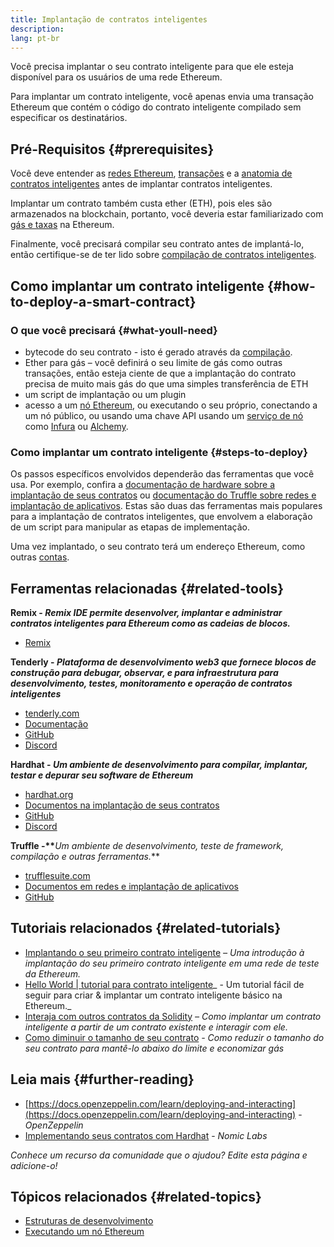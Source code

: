 ```yaml
---
title: Implantação de contratos inteligentes
description:
lang: pt-br
---
```


Você precisa implantar o seu contrato inteligente para que ele esteja disponível para os usuários de uma rede Ethereum.

Para implantar um contrato inteligente, você apenas envia uma transação Ethereum que contém o código do contrato inteligente compilado sem especificar os destinatários.

## Pré-Requisitos \{#prerequisites}

Você deve entender as [redes Ethereum](/developers/docs/networks/), [transações](/developers/docs/transactions/) e a [anatomia de contratos inteligentes](/developers/docs/smart-contracts/anatomy/) antes de implantar contratos inteligentes.

Implantar um contrato também custa ether (ETH), pois eles são armazenados na blockchain, portanto, você deveria estar familiarizado com [gás e taxas](/developers/docs/gas/) na Ethereum.

Finalmente, você precisará compilar seu contrato antes de implantá-lo, então certifique-se de ter lido sobre [compilação de contratos inteligentes](/developers/docs/smart-contracts/compiling/).

## Como implantar um contrato inteligente \{#how-to-deploy-a-smart-contract}

### O que você precisará \{#what-youll-need}

- bytecode do seu contrato - isto é gerado através da [compilação](/developers/docs/smart-contracts/compiling/).
- Ether para gás – você definirá o seu limite de gás como outras transações, então esteja ciente de que a implantação do contrato precisa de muito mais gás do que uma simples transferência de ETH
- um script de implantação ou um plugin
- acesso a um [nó Ethereum](/developers/docs/nodes-and-clients/), ou executando o seu próprio, conectando a um nó público, ou usando uma chave API usando um [serviço de nó](/developers/docs/nodes-and-clients/nodes-as-a-service/) como [Infura](https://www.infura.io/) ou [Alchemy](https://docs.alchemy.com/).

### Como implantar um contrato inteligente \{#steps-to-deploy}

Os passos específicos envolvidos dependerão das ferramentas que você usa. Por exemplo, confira a [documentação de hardware sobre a implantação de seus contratos](https://hardhat.org/guides/deploying.html) ou [documentação do Truffle sobre redes e implantação de aplicativos](https://www.trufflesuite.com/docs/truffle/advanced/networks-and-app-deployment). Estas são duas das ferramentas mais populares para a implantação de contratos inteligentes, que envolvem a elaboração de um script para manipular as etapas de implementação.

Uma vez implantado, o seu contrato terá um endereço Ethereum, como outras [contas](/developers/docs/accounts/).

## Ferramentas relacionadas \{#related-tools}

**Remix - _Remix IDE permite desenvolver, implantar e administrar contratos inteligentes para Ethereum como as cadeias de blocos._**

- [Remix](https://remix.ethereum.org)

**Tenderly - _Plataforma de desenvolvimento web3 que fornece blocos de construção para debugar, observar, e para infraestrutura para desenvolvimento, testes, monitoramento e operação de contratos inteligentes_**

- [tenderly.com](https://tenderly.co/)
- [Documentação](https://docs.tenderly.co/)
- [GitHub](https://github.com/Tenderly)
- [Discord](https://discord.gg/eCWjuvt)

**Hardhat - _Um ambiente de desenvolvimento para compilar, implantar, testar e depurar seu software de Ethereum_**

- [hardhat.org](https://hardhat.org/getting-started/)
- [Documentos na implantação de seus contratos](https://hardhat.org/guides/deploying.html)
- [GitHub](https://github.com/nomiclabs/hardhat)
- [Discord](https://discord.com/invite/TETZs2KK4k)

**Truffle -\*\***_Um ambiente de desenvolvimento, teste de framework, compilação e outras ferramentas._\*\*

- [trufflesuite.com](https://www.trufflesuite.com/)
- [Documentos em redes e implantação de aplicativos](https://www.trufflesuite.com/docs/truffle/advanced/networks-and-app-deployment)
- [GitHub](https://github.com/trufflesuite/truffle)

## Tutoriais relacionados \{#related-tutorials}

- [Implantando o seu primeiro contrato inteligente](/developers/tutorials/deploying-your-first-smart-contract/) _– Uma introdução à implantação do seu primeiro contrato inteligente em uma rede de teste da Ethereum._
- [Hello World | tutorial para contrato inteligente](/developers/tutorials/hello-world-smart-contract/)_ - Um tutorial fácil de seguir para criar & implantar um contrato inteligente básico na Ethereum._
- [Interaja com outros contratos da Solidity](/developers/tutorials/interact-with-other-contracts-from-solidity/) _– Como implantar um contrato inteligente a partir de um contrato existente e interagir com ele._
- [Como diminuir o tamanho de seu contrato](/developers/tutorials/downsizing-contracts-to-fight-the-contract-size-limit/) _- Como reduzir o tamanho do seu contrato para mantê-lo abaixo do limite e economizar gás_

## Leia mais \{#further-reading}

- [https://docs.openzeppelin.com/learn/deploying-and-interacting](https://docs.openzeppelin.com/learn/deploying-and-interacting) - _OpenZeppelin_
- [Implementando seus contratos com Hardhat](https://hardhat.org/guides/deploying.html) - _Nomic Labs_

_Conhece um recurso da comunidade que o ajudou? Edite esta página e adicione-o!_

## Tópicos relacionados \{#related-topics}

- [Estruturas de desenvolvimento](/developers/docs/frameworks/)
- [Executando um nó Ethereum](/developers/docs/nodes-and-clients/run-a-node/)
